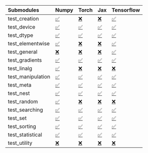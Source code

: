 | Submodules        | Numpy                                                                                                                           | Torch                                                                                                                           | Jax                                                                                                                             | Tensorflow                                                                                                                      |
|:------------------|:--------------------------------------------------------------------------------------------------------------------------------|:--------------------------------------------------------------------------------------------------------------------------------|:--------------------------------------------------------------------------------------------------------------------------------|:--------------------------------------------------------------------------------------------------------------------------------|
| test_creation     | <a href="https://github.com/unifyai/ivy/runs/8159661740?check_suite_focus=true" rel="noopener noreferrer" target="_blank">✅</a> | <a href="https://github.com/unifyai/ivy/runs/8159664053?check_suite_focus=true" rel="noopener noreferrer" target="_blank">❌</a> | <a href="https://github.com/unifyai/ivy/runs/8159666179?check_suite_focus=true" rel="noopener noreferrer" target="_blank">❌</a> | <a href="https://github.com/unifyai/ivy/runs/8159668049?check_suite_focus=true" rel="noopener noreferrer" target="_blank">✅</a> |
| test_device       | <a href="https://github.com/unifyai/ivy/runs/8159661870?check_suite_focus=true" rel="noopener noreferrer" target="_blank">✅</a> | <a href="https://github.com/unifyai/ivy/runs/8159664156?check_suite_focus=true" rel="noopener noreferrer" target="_blank">✅</a> | <a href="https://github.com/unifyai/ivy/runs/8159666295?check_suite_focus=true" rel="noopener noreferrer" target="_blank">✅</a> | <a href="https://github.com/unifyai/ivy/runs/8159668173?check_suite_focus=true" rel="noopener noreferrer" target="_blank">✅</a> |
| test_dtype        | <a href="https://github.com/unifyai/ivy/runs/8159661994?check_suite_focus=true" rel="noopener noreferrer" target="_blank">✅</a> | <a href="https://github.com/unifyai/ivy/runs/8159664273?check_suite_focus=true" rel="noopener noreferrer" target="_blank">✅</a> | <a href="https://github.com/unifyai/ivy/runs/8159666434?check_suite_focus=true" rel="noopener noreferrer" target="_blank">✅</a> | <a href="https://github.com/unifyai/ivy/runs/8159668290?check_suite_focus=true" rel="noopener noreferrer" target="_blank">✅</a> |
| test_elementwise  | <a href="https://github.com/unifyai/ivy/runs/8159662140?check_suite_focus=true" rel="noopener noreferrer" target="_blank">✅</a> | <a href="https://github.com/unifyai/ivy/runs/8159664401?check_suite_focus=true" rel="noopener noreferrer" target="_blank">❌</a> | <a href="https://github.com/unifyai/ivy/runs/8159666568?check_suite_focus=true" rel="noopener noreferrer" target="_blank">❌</a> | <a href="https://github.com/unifyai/ivy/runs/8159668447?check_suite_focus=true" rel="noopener noreferrer" target="_blank">✅</a> |
| test_general      | <a href="https://github.com/unifyai/ivy/runs/8159662268?check_suite_focus=true" rel="noopener noreferrer" target="_blank">❌</a> | <a href="https://github.com/unifyai/ivy/runs/8159664522?check_suite_focus=true" rel="noopener noreferrer" target="_blank">❌</a> | <a href="https://github.com/unifyai/ivy/runs/8159666683?check_suite_focus=true" rel="noopener noreferrer" target="_blank">❌</a> | <a href="https://github.com/unifyai/ivy/runs/8159668581?check_suite_focus=true" rel="noopener noreferrer" target="_blank">✅</a> |
| test_gradients    | <a href="https://github.com/unifyai/ivy/runs/8159662370?check_suite_focus=true" rel="noopener noreferrer" target="_blank">✅</a> | <a href="https://github.com/unifyai/ivy/runs/8159664622?check_suite_focus=true" rel="noopener noreferrer" target="_blank">✅</a> | <a href="https://github.com/unifyai/ivy/runs/8159666757?check_suite_focus=true" rel="noopener noreferrer" target="_blank">✅</a> | <a href="https://github.com/unifyai/ivy/runs/8159668720?check_suite_focus=true" rel="noopener noreferrer" target="_blank">✅</a> |
| test_linalg       | <a href="https://github.com/unifyai/ivy/runs/8159662516?check_suite_focus=true" rel="noopener noreferrer" target="_blank">✅</a> | <a href="https://github.com/unifyai/ivy/runs/8159664758?check_suite_focus=true" rel="noopener noreferrer" target="_blank">❌</a> | <a href="https://github.com/unifyai/ivy/runs/8159666877?check_suite_focus=true" rel="noopener noreferrer" target="_blank">❌</a> | <a href="https://github.com/unifyai/ivy/runs/8159668905?check_suite_focus=true" rel="noopener noreferrer" target="_blank">❌</a> |
| test_manipulation | <a href="https://github.com/unifyai/ivy/runs/8159662662?check_suite_focus=true" rel="noopener noreferrer" target="_blank">✅</a> | <a href="https://github.com/unifyai/ivy/runs/8159664903?check_suite_focus=true" rel="noopener noreferrer" target="_blank">✅</a> | <a href="https://github.com/unifyai/ivy/runs/8159666980?check_suite_focus=true" rel="noopener noreferrer" target="_blank">✅</a> | <a href="https://github.com/unifyai/ivy/runs/8159669065?check_suite_focus=true" rel="noopener noreferrer" target="_blank">✅</a> |
| test_meta         | <a href="https://github.com/unifyai/ivy/runs/8159662809?check_suite_focus=true" rel="noopener noreferrer" target="_blank">✅</a> | <a href="https://github.com/unifyai/ivy/runs/8159665025?check_suite_focus=true" rel="noopener noreferrer" target="_blank">✅</a> | <a href="https://github.com/unifyai/ivy/runs/8159667088?check_suite_focus=true" rel="noopener noreferrer" target="_blank">✅</a> | <a href="https://github.com/unifyai/ivy/runs/8159669234?check_suite_focus=true" rel="noopener noreferrer" target="_blank">✅</a> |
| test_nest         | <a href="https://github.com/unifyai/ivy/runs/8159662943?check_suite_focus=true" rel="noopener noreferrer" target="_blank">✅</a> | <a href="https://github.com/unifyai/ivy/runs/8159665134?check_suite_focus=true" rel="noopener noreferrer" target="_blank">✅</a> | <a href="https://github.com/unifyai/ivy/runs/8159667190?check_suite_focus=true" rel="noopener noreferrer" target="_blank">✅</a> | <a href="https://github.com/unifyai/ivy/runs/8159669461?check_suite_focus=true" rel="noopener noreferrer" target="_blank">✅</a> |
| test_random       | <a href="https://github.com/unifyai/ivy/runs/8159663095?check_suite_focus=true" rel="noopener noreferrer" target="_blank">✅</a> | <a href="https://github.com/unifyai/ivy/runs/8159665286?check_suite_focus=true" rel="noopener noreferrer" target="_blank">❌</a> | <a href="https://github.com/unifyai/ivy/runs/8159667299?check_suite_focus=true" rel="noopener noreferrer" target="_blank">❌</a> | <a href="https://github.com/unifyai/ivy/runs/8159669619?check_suite_focus=true" rel="noopener noreferrer" target="_blank">❌</a> |
| test_searching    | <a href="https://github.com/unifyai/ivy/runs/8159663200?check_suite_focus=true" rel="noopener noreferrer" target="_blank">✅</a> | <a href="https://github.com/unifyai/ivy/runs/8159665447?check_suite_focus=true" rel="noopener noreferrer" target="_blank">✅</a> | <a href="https://github.com/unifyai/ivy/runs/8159667440?check_suite_focus=true" rel="noopener noreferrer" target="_blank">✅</a> | <a href="https://github.com/unifyai/ivy/runs/8159669797?check_suite_focus=true" rel="noopener noreferrer" target="_blank">✅</a> |
| test_set          | <a href="https://github.com/unifyai/ivy/runs/8159663355?check_suite_focus=true" rel="noopener noreferrer" target="_blank">✅</a> | <a href="https://github.com/unifyai/ivy/runs/8159665643?check_suite_focus=true" rel="noopener noreferrer" target="_blank">✅</a> | <a href="https://github.com/unifyai/ivy/runs/8159667558?check_suite_focus=true" rel="noopener noreferrer" target="_blank">✅</a> | <a href="https://github.com/unifyai/ivy/runs/8159669927?check_suite_focus=true" rel="noopener noreferrer" target="_blank">✅</a> |
| test_sorting      | <a href="https://github.com/unifyai/ivy/runs/8159663482?check_suite_focus=true" rel="noopener noreferrer" target="_blank">✅</a> | <a href="https://github.com/unifyai/ivy/runs/8159665832?check_suite_focus=true" rel="noopener noreferrer" target="_blank">✅</a> | <a href="https://github.com/unifyai/ivy/runs/8159667669?check_suite_focus=true" rel="noopener noreferrer" target="_blank">✅</a> | <a href="https://github.com/unifyai/ivy/runs/8159670070?check_suite_focus=true" rel="noopener noreferrer" target="_blank">✅</a> |
| test_statistical  | <a href="https://github.com/unifyai/ivy/runs/8159663644?check_suite_focus=true" rel="noopener noreferrer" target="_blank">✅</a> | <a href="https://github.com/unifyai/ivy/runs/8159665944?check_suite_focus=true" rel="noopener noreferrer" target="_blank">✅</a> | <a href="https://github.com/unifyai/ivy/runs/8159667831?check_suite_focus=true" rel="noopener noreferrer" target="_blank">✅</a> | <a href="https://github.com/unifyai/ivy/runs/8159670209?check_suite_focus=true" rel="noopener noreferrer" target="_blank">✅</a> |
| test_utility      | <a href="https://github.com/unifyai/ivy/runs/8159663838?check_suite_focus=true" rel="noopener noreferrer" target="_blank">❌</a> | <a href="https://github.com/unifyai/ivy/runs/8159666074?check_suite_focus=true" rel="noopener noreferrer" target="_blank">❌</a> | <a href="https://github.com/unifyai/ivy/runs/8159667933?check_suite_focus=true" rel="noopener noreferrer" target="_blank">❌</a> | <a href="https://github.com/unifyai/ivy/runs/8159670349?check_suite_focus=true" rel="noopener noreferrer" target="_blank">❌</a> |
